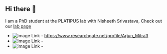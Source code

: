 ## Hi there 👋

I am a PhD student at the PLATIPUS lab with Nisheeth Srivastava, Check out our [lab page](https://www.cgs.iitk.ac.in/user/nsrivast/platipus-lab/)
- ![image](https://github.com/user-attachments/assets/da8d0815-2abc-4154-8d62-bcd7646777a2) Link - https://www.researchgate.net/profile/Arjun_Mitra3 
- ![image](https://github.com/user-attachments/assets/dac72db8-1ec7-4cdb-ae36-1b2ed5c9d4b5) Link - 
- ![image](https://github.com/user-attachments/assets/16a0670f-7990-4934-aba0-de089341ac9f) Link - 


<!--
**MitraArjun/MitraArjun** is a ✨ _special_ ✨ repository because its `README.md` (this file) appears on your GitHub profile.

Here are some ideas to get you started:

- 🔭 I’m currently working on ...
- 🌱 I’m currently learning ...
- 👯 I’m looking to collaborate on ...
- 🤔 I’m looking for help with ...
- 💬 Ask me about ...
- 📫 How to reach me: ...
- 😄 Pronouns: ...
- ⚡ Fun fact: ...
-->
